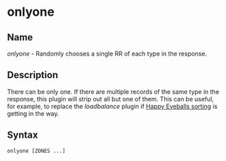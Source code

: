 # onlyone

## Name

*onlyone* - Randomly chooses a single RR of each type in the response.

## Description

There can be only one. If there are multiple records of the same type in the response,
this plugin will strip out all but one of them. This can be useful, for example, to
replace the *loadbalance* plugin if [Happy Eyeballs sorting](https://tools.ietf.org/html/rfc8305#section-4)
is getting in the way.

## Syntax

~~~
onlyone [ZONES ...]
~~~

